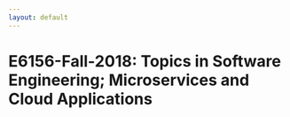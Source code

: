 ```yaml
---
layout: default
---
```


# E6156-Fall-2018: Topics in Software Engineering; Microservices and Cloud Applications

